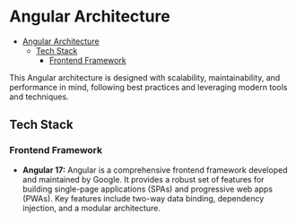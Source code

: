 # Angular Architecture

- [Angular Architecture](#angular-architecture)
  - [Tech Stack](#tech-stack)
    - [Frontend Framework](#frontend-framework)

This Angular architecture is designed with scalability, maintainability, and performance in mind, following best practices and leveraging modern tools and techniques.

## Tech Stack
### Frontend Framework
- **Angular 17:** Angular is a comprehensive frontend framework developed and maintained by Google. It provides a robust set of features for building single-page applications (SPAs) and progressive web apps (PWAs). Key features include two-way data binding, dependency injection, and a modular architecture.